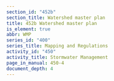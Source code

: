 ```yaml
---
section_id: "452b"
section_title: Watershed master plan
title: 452b Watershed master plan
is_element: true
abbr: WMP
series_id: "400"
series_title: Mapping and Regulations
activity_id: "450"
activity_title: Stormwater Management
page_in_manual: 450-4
document_depth: 4
---
```

